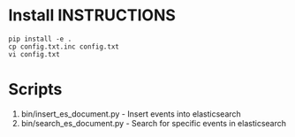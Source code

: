 # Install INSTRUCTIONS
`pip install -e .`  
`cp config.txt.inc config.txt`  
`vi config.txt`  

# Scripts
1. bin/insert_es_document.py - Insert events into elasticsearch
2. bin/search_es_document.py - Search for specific events in elasticsearch
